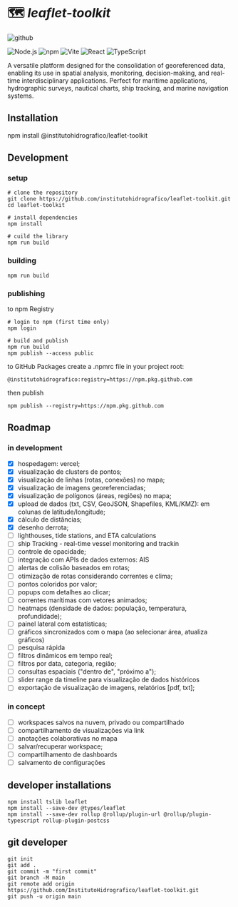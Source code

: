 # 🗺️ _leaflet-toolkit_

![github](https://img.shields.io/github/stars/institutohidrografico/leaflet-toolkit "Github")

![Node.js](https://img.shields.io/badge/Node.js-22.17-339933?logo=node.js)
![npm](https://img.shields.io/badge/npm-10.9.2-CB3837?logo=npm)
![Vite](https://img.shields.io/badge/Vite-5.2.0-646CFF?logo=vite)
![React](https://img.shields.io/badge/React-19.1-blue?logo=react)
![TypeScript](https://img.shields.io/badge/TypeScript-5.8.3-blue?logo=typescript)

A versatile platform designed for the consolidation of georeferenced data, enabling its use in spatial analysis, monitoring, decision-making, and real-time interdisciplinary applications.
Perfect for maritime applications, hydrographic surveys, nautical charts, ship tracking, and marine navigation systems.

## Installation
npm install @institutohidrografico/leaflet-toolkit

## Development
### setup
```
# clone the repository
git clone https://github.com/institutohidrografico/leaflet-toolkit.git
cd leaflet-toolkit

# install dependencies
npm install

# cuild the library
npm run build
```
### building
```
npm run build
```
### publishing
to npm Registry
```
# login to npm (first time only)
npm login

# build and publish
npm run build
npm publish --access public
```
to GitHub Packages
create a .npmrc file in your project root:
```
@institutohidrografico:registry=https://npm.pkg.github.com
```
then publish
```
npm publish --registry=https://npm.pkg.github.com
```

## Roadmap
### in development
- [x] hospedagem: vercel;
- [x] visualização de clusters de pontos;
- [x] visualização de linhas (rotas, conexões) no mapa;
- [x] visualização de imagens georeferenciadas;
- [x] visualização de polígonos (áreas, regiões) no mapa;
- [x] upload de dados (txt, CSV, GeoJSON, Shapefiles, KML/KMZ): em colunas de latitude/longitude;
- [x] cálculo de distâncias;
- [x] desenho derrota;
- [ ] lighthouses, tide stations, and ETA calculations
- [ ] ship Tracking - real-time vessel monitoring and trackin
- [ ] controle de opacidade;
- [ ] integração com APIs de dados externos: AIS
- [ ] alertas de colisão baseados em rotas;
- [ ] otimização de rotas considerando correntes e clima;
- [ ] pontos coloridos por valor;
- [ ] popups com detalhes ao clicar;
- [ ] correntes marítimas com vetores animados;
- [ ] heatmaps (densidade de dados: população, temperatura, profundidade);
- [ ] painel lateral com estatísticas;
- [ ] gráficos sincronizados com o mapa (ao selecionar área, atualiza gráficos)
- [ ] pesquisa rápida
- [ ] filtros dinâmicos em tempo real;
- [ ] filtros por data, categoria, região;
- [ ] consultas espaciais ("dentro de", "próximo a");
- [ ] slider range da timeline para visualização de dados históricos
- [ ] exportação de visualização de imagens, relatórios [pdf, txt];

### in concept
- [ ] workspaces salvos na nuvem, privado ou compartilhado
- [ ] compartilhamento de visualizações via link
- [ ] anotações colaborativas no mapa
- [ ] salvar/recuperar workspace;
- [ ] compartilhamento de dashboards
- [ ] salvamento de configurações

## developer installations
```
npm install tslib leaflet
npm install --save-dev @types/leaflet
npm install --save-dev rollup @rollup/plugin-url @rollup/plugin-typescript rollup-plugin-postcss 
```

## git developer
```
git init
git add .
git commit -m "first commit"
git branch -M main
git remote add origin https://github.com/InstitutoHidrografico/leaflet-toolkit.git
git push -u origin main
```